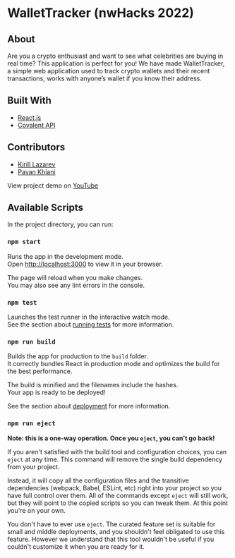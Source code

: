 # WalletTracker (nwHacks 2022)

## About
Are you a crypto enthusiast and want to see what celebrities are buying in real time? This application is perfect for you! We have made WalletTracker, a simple web application used to track crypto wallets and their recent transactions, works with anyone’s wallet if you know their address. 

## Built With
* [React.js](https://reactjs.org/)
* [Covalent API](https://www.covalenthq.com/docs/api/#/)

## Contributors
* [Kirill Lazarev](https://github.com/k-laz)
* [Pavan Khiani](https://github.com/pkhiani)

View project demo on [YouTube](https://youtu.be/Q0yuIUShX90)

## Available Scripts

In the project directory, you can run:

### `npm start`

Runs the app in the development mode.\
Open [http://localhost:3000](http://localhost:3000) to view it in your browser.

The page will reload when you make changes.\
You may also see any lint errors in the console.

### `npm test`

Launches the test runner in the interactive watch mode.\
See the section about [running tests](https://facebook.github.io/create-react-app/docs/running-tests) for more information.

### `npm run build`

Builds the app for production to the `build` folder.\
It correctly bundles React in production mode and optimizes the build for the best performance.

The build is minified and the filenames include the hashes.\
Your app is ready to be deployed!

See the section about [deployment](https://facebook.github.io/create-react-app/docs/deployment) for more information.

### `npm run eject`

**Note: this is a one-way operation. Once you `eject`, you can't go back!**

If you aren't satisfied with the build tool and configuration choices, you can `eject` at any time. This command will remove the single build dependency from your project.

Instead, it will copy all the configuration files and the transitive dependencies (webpack, Babel, ESLint, etc) right into your project so you have full control over them. All of the commands except `eject` will still work, but they will point to the copied scripts so you can tweak them. At this point you're on your own.

You don't have to ever use `eject`. The curated feature set is suitable for small and middle deployments, and you shouldn't feel obligated to use this feature. However we understand that this tool wouldn't be useful if you couldn't customize it when you are ready for it.


